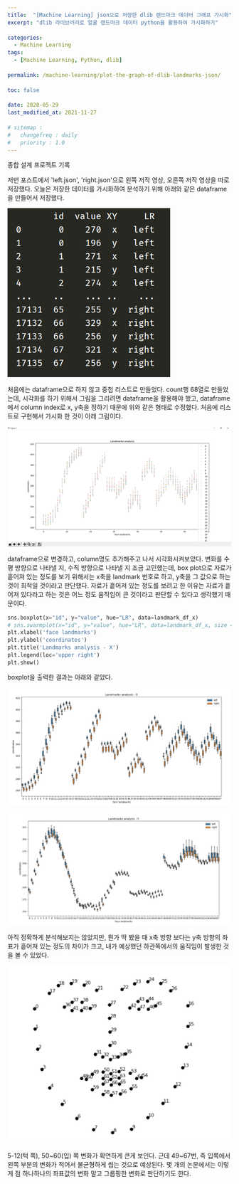 ```yaml
---
title:  "[Machine Learning] json으로 저장한 dlib 랜드마크 데이터 그래프 가시화"
excerpt: "dlib 라이브러리로 얼굴 랜드마크 데이터 python을 활용하여 가시화하기"

categories:
  - Machine Learning
tags:
  - [Machine Learning, Python, dlib]

permalink: /machine-learning/plot-the-graph-of-dlib-landmarks-json/

toc: false
 
date: 2020-05-29
last_modified_at: 2021-11-27

# sitemap :
#   changefreq : daily
#   priority : 1.0
---
```


종합 설계 프로젝트 기록

저번 포스트에서 'left.json', 'right.json'으로 왼쪽 저작 영상, 오른쪽 저작 영상을 따로 저장했다. 오늘은 저장한 데이터를 가시화하여 분석하기 위해 아래와 같은 dataframe을 만들어서 저장했다.

![dataframe](/assets/images/posts_img/machine-learning-2/ml-2-1.png)

처음에는 dataframe으로 하지 않고 중첩 리스트로 만들었다. count행 68열로 만들었는데, 시각화를 하기 위해서 그림을 그리려면 dataframe을 활용해야 했고, dataframe에서 column index로 x, y축을 정하기 때문에 위와 같은 형태로 수정했다. 처음에 리스트로 구현해서 가시화 한 것이 아래 그림이다.

![dlib graph 1](/assets/images/posts_img/machine-learning-2/ml-2-2.png)


dataframe으로 변경하고, column명도 추가해주고 나서 시각화시켜보았다. 변화를 수평 방향으로 나타낼 지, 수직 방향으로 나타낼 지 조금 고민했는데, box plot으로 자료가 흩어져 있는 정도를 보기 위해서는 x축을 landmark 번호로 하고, y축을 그 값으로 하는 것이 최적일 것이라고 판단했다. 자료가 흩어져 있는 정도를 보려고 한 이유는 자료가 흩어져 있다라고 하는 것은 어느 정도 움직임이 큰 것이라고 판단할 수 있다고 생각했기 때문이다.

```python
sns.boxplot(x="id", y="value", hue="LR", data=landmark_df_x)
# sns.swarmplot(x="id", y="value", hue="LR", data=landmark_df_x, size = 1)
plt.xlabel('face landmarks')
plt.ylabel('coordinates')
plt.title('Landmarks analysis - X')
plt.legend(loc='upper right')
plt.show()
```

boxplot을 출력한 결과는 아래와 같았다.

![dlib graph 2](/assets/images/posts_img/machine-learning-2/ml-2-3.png)

![dlib graph 3](/assets/images/posts_img/machine-learning-2/ml-2-4.png)


아직 정확하게 분석해보지는 않았지만, 뭔가 딱 봤을 때 x축 방향 보다는 y축 방향의 좌표가 흩어져 있는 정도의 차이가 크고, 내가 예상했던 하관쪽에서의 움직임이 발생한 것을 볼 수 있었다.

![dlib facial landmarks](/assets/images/posts_img/machine-learning-2/ml-2-5.png)

5-12(턱 쪽), 50~60(입) 쪽 변화가 확연하게 큰게 보인다. 근데 49~67번, 즉 입쪽에서 왼쪽 부분의 변화가 적어서 불균형하게 씹는 것으로 예상된다. 몇 개의 논문에서는 이렇게 점 하나하나의 좌표값의 변화 말고 그룹핑한 변화로 판단하기도 한다.